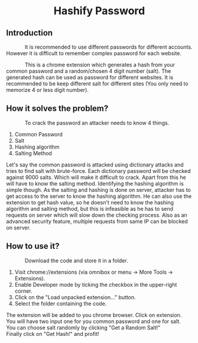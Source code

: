 <h1 align="center"> Hashify Password</h1>

<h2>Introduction</h2>
<p style="text-indent: 10%">It is recommended to use different passwords for different accounts. However it is difficult to remember complex password for each website.</p>
<p style="text-indent: 10%">This is a chrome extension which generates a hash from your common password and a random/chosen 4 digit number (salt). The generated hash can be used as password for different websites. It is recommended to be keep different salt for different sites (You only need to memorize 4 or less digit number).</p>
<h2>How it solves the problem?</h2>
<p style="text-indent: 10%">To crack the password an attacker needs to know 4 things.<br>

1.  Common Password
2.  Salt
3.  Hashing algorithm
4.  Salting Method

Let's say the common password is attacked using dictionary attacks and tries to find salt with brute-force. Each dictionary password will be checked against 9000 salts.
Which will make it difficult to crack. Apart from this he will have to know the salting method. Identifying the hashing algorithm is simple though.
As the salting and hashing is done on server, attacker has to get access to the server to know the hashing algorithm. He can also use the extension to get hash value, so he doesn't need to know the hashing algorithm and salting method, but this is infeasible as he has to send requests on server which will slow down the checking process. Also as an advanced security feature, multiple requests from same IP can be blocked on server.
</p>
<h2>How to use it?</h2>
<p style="text-indent: 10%">Download the code and store it in a folder.<br>

1. Visit chrome://extensions (via omnibox or menu -> More Tools -> Extensions).
2. Enable Developer mode by ticking the checkbox in the upper-right corner.
3. Click on the "Load unpacked extension..." button.
4. Select the folder containing the code.

The extension will be added to you chrome browser. Click on extension.<br>
You will have two input one for you common password and one for salt.<br>
You can choose salt randomly by clicking "Get a Random Salt!"<br>
Finally click on "Get Hash!" and profit!
</p>